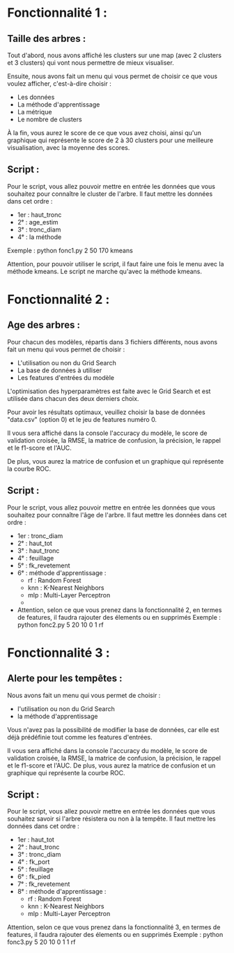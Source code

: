# Fonctionnalité 1 :

## Taille des arbres :

Tout d'abord, nous avons affiché les clusters sur une map (avec 2 clusters et 3 clusters) qui vont nous permettre de mieux visualiser.

Ensuite, nous avons fait un menu qui vous permet de choisir ce que vous voulez afficher, c'est-à-dire choisir :

- Les données
- La méthode d'apprentissage
- La métrique
- Le nombre de clusters

À la fin, vous aurez le score de ce que vous avez choisi, ainsi qu'un graphique qui représente le score de 2 à 30 clusters pour une meilleure visualisation, avec la moyenne des scores.

## Script :

Pour le script, vous allez pouvoir mettre en entrée les données que vous souhaitez pour connaître le cluster de l'arbre.
Il faut mettre les données dans cet ordre :

- 1er : haut_tronc
- 2ᵉ : age_estim
- 3ᵉ : tronc_diam
- 4ᵉ : la méthode

Exemple : python fonc1.py 2 50 170 kmeans

Attention, pour pouvoir utiliser le script, il faut faire une fois le menu avec la méthode kmeans.
Le script ne marche qu'avec la méthode kmeans.

# Fonctionnalité 2 :

## Age des arbres :

Pour chacun des modèles, répartis dans 3 fichiers différents, nous avons fait un menu qui vous permet de choisir :

- L'utilisation ou  non du Grid Search
- La base de données à utiliser
- Les features d'entrées du modèle

L'optimisation des hyperparamètres est faite avec le Grid Search et est utilisée dans chacun des deux derniers choix.

Pour avoir les résultats optimaux, veuillez choisir la base de données "data.csv" (option 0) et le jeu de features numéro 0.

Il vous sera affiché dans la console l'accuracy du modèle, le score de validation croisée, la RMSE, la matrice de confusion, la précision, le rappel et le f1-score et l'AUC.

De plus, vous aurez la matrice de confusion et un graphique qui représente la courbe ROC.

## Script :

Pour le script, vous allez pouvoir mettre en entrée les données que vous souhaitez pour connaître l'âge de l'arbre.
Il faut mettre les données dans cet ordre :

- 1er : tronc_diam
- 2ᵉ : haut_tot
- 3ᵉ : haut_tronc
- 4ᵉ : feuillage
- 5ᵉ : fk_revetement
- 6ᵉ : méthode d'apprentissage :
  - rf : Random Forest
  - knn : K-Nearest Neighbors
  - mlp : Multi-Layer Perceptron
  - 
- Attention, selon ce que vous prenez dans la fonctionnalité 2, en termes de features, il faudra rajouter des élements ou en supprimés
Exemple : python fonc2.py 5 20 10 0 1 rf

# Fonctionnalité 3 :

## Alerte pour les tempêtes :

Nous avons fait un menu qui vous permet de choisir :
- l'utilisation ou non du Grid Search
- la méthode d'apprentissage

Vous n'avez pas la possibilité de modifier la base de données, car elle est déjà prédéfinie tout comme les features d'entrées.

Il vous sera affiché dans la console l'accuracy du modèle, le score de validation croisée, la RMSE, la matrice de confusion, la précision, le rappel et le f1-score et l'AUC.
De plus, vous aurez la matrice de confusion et un graphique qui représente la courbe ROC.

## Script :

Pour le script, vous allez pouvoir mettre en entrée les données que vous souhaitez savoir si l'arbre résistera ou non à la tempête.
Il faut mettre les données dans cet ordre :

- 1er : haut_tot
- 2ᵉ : haut_tronc
- 3ᵉ : tronc_diam
- 4ᵉ : fk_port
- 5ᵉ : feuillage
- 6ᵉ : fk_pied
- 7ᵉ : fk_revetement
- 8ᵉ : méthode d'apprentissage :
  - rf : Random Forest
  - knn : K-Nearest Neighbors
  - mlp : Multi-Layer Perceptron

Attention, selon ce que vous prenez dans la fonctionnalité 3, en termes de features, il faudra rajouter des élements ou en supprimés
Exemple : python fonc3.py 5 20 10 0 1 1 rf
